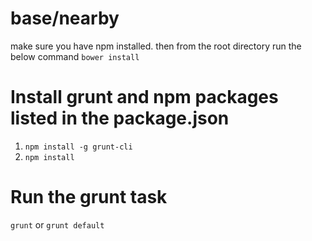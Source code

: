 # base/nearby

make sure you have npm installed.
then from the root directory run the below command
`bower install`


Install grunt and npm packages listed in the package.json
=========================================================
1. `npm install -g grunt-cli`
2. `npm install`





Run the grunt task
===================
`grunt` or `grunt default`